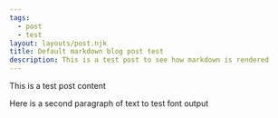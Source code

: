 ```yaml
---
tags: 
  - post
  - test
layout: layouts/post.njk
title: Default markdown blog post test
description: This is a test post to see how markdown is rendered
---
```


This is a test post content

Here is a second paragraph of text to test font output
